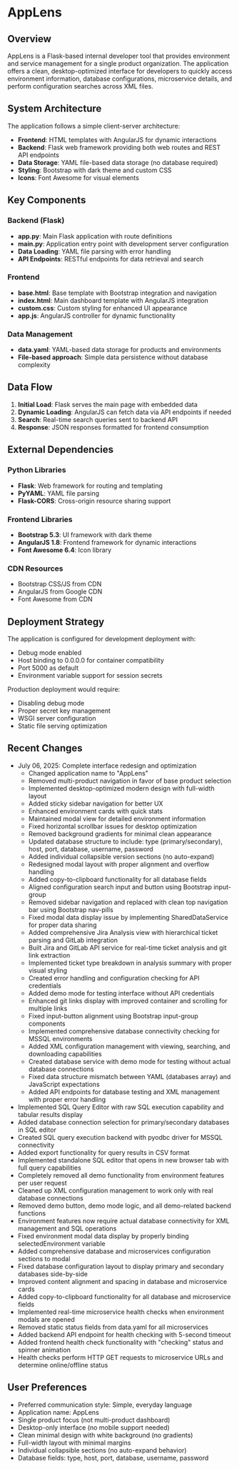# AppLens

## Overview

AppLens is a Flask-based internal developer tool that provides environment and service management for a single product organization. The application offers a clean, desktop-optimized interface for developers to quickly access environment information, database configurations, microservice details, and perform configuration searches across XML files.

## System Architecture

The application follows a simple client-server architecture:

- **Frontend**: HTML templates with AngularJS for dynamic interactions
- **Backend**: Flask web framework providing both web routes and REST API endpoints
- **Data Storage**: YAML file-based data storage (no database required)
- **Styling**: Bootstrap with dark theme and custom CSS
- **Icons**: Font Awesome for visual elements

## Key Components

### Backend (Flask)
- **app.py**: Main Flask application with route definitions
- **main.py**: Application entry point with development server configuration
- **Data Loading**: YAML file parsing with error handling
- **API Endpoints**: RESTful endpoints for data retrieval and search

### Frontend
- **base.html**: Base template with Bootstrap integration and navigation
- **index.html**: Main dashboard template with AngularJS integration
- **custom.css**: Custom styling for enhanced UI appearance
- **app.js**: AngularJS controller for dynamic functionality

### Data Management
- **data.yaml**: YAML-based data storage for products and environments
- **File-based approach**: Simple data persistence without database complexity

## Data Flow

1. **Initial Load**: Flask serves the main page with embedded data
2. **Dynamic Loading**: AngularJS can fetch data via API endpoints if needed
3. **Search**: Real-time search queries sent to backend API
4. **Response**: JSON responses formatted for frontend consumption

## External Dependencies

### Python Libraries
- **Flask**: Web framework for routing and templating
- **PyYAML**: YAML file parsing
- **Flask-CORS**: Cross-origin resource sharing support

### Frontend Libraries
- **Bootstrap 5.3**: UI framework with dark theme
- **AngularJS 1.8**: Frontend framework for dynamic interactions
- **Font Awesome 6.4**: Icon library

### CDN Resources
- Bootstrap CSS/JS from CDN
- AngularJS from Google CDN
- Font Awesome from CDN

## Deployment Strategy

The application is configured for development deployment with:
- Debug mode enabled
- Host binding to 0.0.0.0 for container compatibility
- Port 5000 as default
- Environment variable support for session secrets

Production deployment would require:
- Disabling debug mode
- Proper secret key management
- WSGI server configuration
- Static file serving optimization

## Recent Changes

- July 06, 2025: Complete interface redesign and optimization
  - Changed application name to "AppLens"
  - Removed multi-product navigation in favor of base product selection
  - Implemented desktop-optimized modern design with full-width layout
  - Added sticky sidebar navigation for better UX
  - Enhanced environment cards with quick stats
  - Maintained modal view for detailed environment information
  - Fixed horizontal scrollbar issues for desktop optimization
  - Removed background gradients for minimal clean appearance
  - Updated database structure to include: type (primary/secondary), host, port, database, username, password
  - Added individual collapsible version sections (no auto-expand)
  - Redesigned modal layout with proper alignment and overflow handling
  - Added copy-to-clipboard functionality for all database fields
  - Aligned configuration search input and button using Bootstrap input-group
  - Removed sidebar navigation and replaced with clean top navigation bar using Bootstrap nav-pills
  - Fixed modal data display issue by implementing SharedDataService for proper data sharing
  - Added comprehensive Jira Analysis view with hierarchical ticket parsing and GitLab integration
  - Built Jira and GitLab API service for real-time ticket analysis and git link extraction
  - Implemented ticket type breakdown in analysis summary with proper visual styling
  - Created error handling and configuration checking for API credentials
  - Added demo mode for testing interface without API credentials
  - Enhanced git links display with improved container and scrolling for multiple links
  - Fixed input-button alignment using Bootstrap input-group components
  - Implemented comprehensive database connectivity checking for MSSQL environments
  - Added XML configuration management with viewing, searching, and downloading capabilities
  - Created database service with demo mode for testing without actual database connections
  - Fixed data structure mismatch between YAML (databases array) and JavaScript expectations
  - Added API endpoints for database testing and XML management with proper error handling
- Implemented SQL Query Editor with raw SQL execution capability and tabular results display
- Added database connection selection for primary/secondary databases in SQL editor
- Created SQL query execution backend with pyodbc driver for MSSQL connectivity
- Added export functionality for query results in CSV format
- Implemented standalone SQL editor that opens in new browser tab with full query capabilities
- Completely removed all demo functionality from environment features per user request
- Cleaned up XML configuration management to work only with real database connections
- Removed demo button, demo mode logic, and all demo-related backend functions
- Environment features now require actual database connectivity for XML management and SQL operations
- Fixed environment modal data display by properly binding selectedEnvironment variable
- Added comprehensive database and microservices configuration sections to modal
- Fixed database configuration layout to display primary and secondary databases side-by-side
- Improved content alignment and spacing in database and microservice cards
- Added copy-to-clipboard functionality for all database and microservice fields
- Implemented real-time microservice health checks when environment modals are opened
- Removed static status fields from data.yaml for all microservices
- Added backend API endpoint for health checking with 5-second timeout
- Added frontend health check functionality with "checking" status and spinner animation
- Health checks perform HTTP GET requests to microservice URLs and determine online/offline status

## User Preferences

- Preferred communication style: Simple, everyday language
- Application name: AppLens
- Single product focus (not multi-product dashboard)
- Desktop-only interface (no mobile support needed)
- Clean minimal design with white background (no gradients)
- Full-width layout with minimal margins
- Individual collapsible sections (no auto-expand behavior)
- Database fields: type, host, port, database, username, password